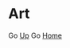 
# **Art**

Go [Up](https://github.com/ericlr1/Proyecto_1_Guerrilla-War/blob/gh-pages/Art.md#art)
Go [Home](https://github.com/ericlr1/Proyecto_1_Guerrilla-War/blob/gh-pages/Intro.md)
